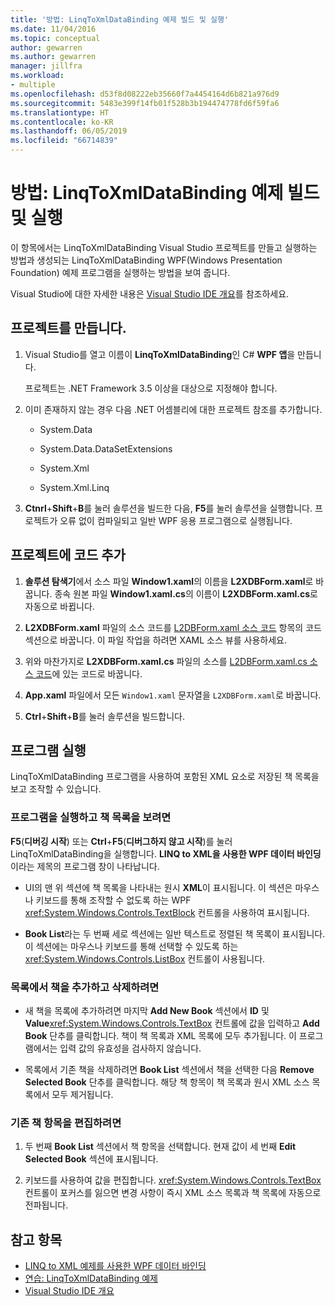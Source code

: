 ```yaml
---
title: '방법: LinqToXmlDataBinding 예제 빌드 및 실행'
ms.date: 11/04/2016
ms.topic: conceptual
author: gewarren
ms.author: gewarren
manager: jillfra
ms.workload:
- multiple
ms.openlocfilehash: d53f8d08222eb35660f7a4454164d6b821a976d9
ms.sourcegitcommit: 5483e399f14fb01f528b3b194474778fd6f59fa6
ms.translationtype: HT
ms.contentlocale: ko-KR
ms.lasthandoff: 06/05/2019
ms.locfileid: "66714839"
---
```

# <a name="how-to-build-and-run-the-linqtoxmldatabinding-example"></a>방법: LinqToXmlDataBinding 예제 빌드 및 실행

이 항목에서는 LinqToXmlDataBinding Visual Studio 프로젝트를 만들고 실행하는 방법과 생성되는 LinqToXmlDataBinding WPF(Windows Presentation Foundation) 예제 프로그램을 실행하는 방법을 보여 줍니다.

Visual Studio에 대한 자세한 내용은 [Visual Studio IDE 개요](../get-started/visual-studio-ide.md)를 참조하세요.

## <a name="create-the-project"></a>프로젝트를 만듭니다.

1. Visual Studio를 열고 이름이 **LinqToXmlDataBinding**인 C# **WPF 앱**을 만듭니다.

   프로젝트는 .NET Framework 3.5 이상을 대상으로 지정해야 합니다.

1. 이미 존재하지 않는 경우 다음 .NET 어셈블리에 대한 프로젝트 참조를 추가합니다.

    - System.Data

    - System.Data.DataSetExtensions

    - System.Xml

    - System.Xml.Linq

1. **Ctnrl**+**Shift**+**B**를 눌러 솔루션을 빌드한 다음, **F5**를 눌러 솔루션을 실행합니다. 프로젝트가 오류 없이 컴파일되고 일반 WPF 응용 프로그램으로 실행됩니다.

## <a name="add-code-to-the-project"></a>프로젝트에 코드 추가

1. **솔루션 탐색기**에서 소스 파일 **Window1.xaml**의 이름을 **L2XDBForm.xaml**로 바꿉니다. 종속 원본 파일 **Window1.xaml.cs**의 이름이 **L2XDBForm.xaml.cs**로 자동으로 바뀝니다.

1. **L2XDBForm.xaml** 파일의 소스 코드를 [L2DBForm.xaml 소스 코드](../designers/l2dbform-xaml-source-code.md) 항목의 코드 섹션으로 바꿉니다. 이 파일 작업을 하려면 XAML 소스 뷰를 사용하세요.

1. 위와 마찬가지로 **L2XDBForm.xaml.cs** 파일의 소스를 [L2DBForm.xaml.cs 소스 코드](../designers/l2dbform-xaml-cs-source-code.md)에 있는 코드로 바꿉니다.

1. **App.xaml** 파일에서 모든 `Window1.xaml` 문자열을 `L2XDBForm.xaml`로 바꿉니다.

1. **Ctrl**+**Shift**+**B**를 눌러 솔루션을 빌드합니다.

## <a name="run-the-program"></a>프로그램 실행

LinqToXmlDataBinding 프로그램을 사용하여 포함된 XML 요소로 저장된 책 목록을 보고 조작할 수 있습니다.

### <a name="to-run-the-program-and-view-the-book-list"></a>프로그램을 실행하고 책 목록을 보려면

**F5**(**디버깅 시작**) 또는 **Ctrl**+**F5**(**디버그하지 않고 시작**)를 눌러 LinqToXmlDataBinding을 실행합니다. **LINQ to XML을 사용한 WPF 데이터 바인딩**이라는 제목의 프로그램 창이 나타납니다.

- UI의 맨 위 섹션에 책 목록을 나타내는 원시 **XML**이 표시됩니다. 이 섹션은 마우스나 키보드를 통해 조작할 수 없도록 하는 WPF <xref:System.Windows.Controls.TextBlock> 컨트롤을 사용하여 표시됩니다.

- **Book List**라는 두 번째 세로 섹션에는 일반 텍스트로 정렬된 책 목록이 표시됩니다. 이 섹션에는 마우스나 키보드를 통해 선택할 수 있도록 하는 <xref:System.Windows.Controls.ListBox> 컨트롤이 사용됩니다.

### <a name="to-add-and-delete-books-from-the-list"></a>목록에서 책을 추가하고 삭제하려면

- 새 책을 목록에 추가하려면 마지막 **Add New Book** 섹션에서 **ID** 및 **Value**<xref:System.Windows.Controls.TextBox> 컨트롤에 값을 입력하고 **Add Book** 단추를 클릭합니다. 책이 책 목록과 XML 목록에 모두 추가됩니다. 이 프로그램에서는 입력 값의 유효성을 검사하지 않습니다.

- 목록에서 기존 책을 삭제하려면 **Book List** 섹션에서 책을 선택한 다음 **Remove Selected Book** 단추를 클릭합니다. 해당 책 항목이 책 목록과 원시 XML 소스 목록에서 모두 제거됩니다.

### <a name="to-edit-an-existing-book-entry"></a>기존 책 항목을 편집하려면

1. 두 번째 **Book List** 섹션에서 책 항목을 선택합니다. 현재 값이 세 번째 **Edit Selected Book** 섹션에 표시됩니다.

1. 키보드를 사용하여 값을 편집합니다. <xref:System.Windows.Controls.TextBox> 컨트롤이 포커스를 잃으면 변경 사항이 즉시 XML 소스 목록과 책 목록에 자동으로 전파됩니다.

## <a name="see-also"></a>참고 항목

- [LINQ to XML 예제를 사용한 WPF 데이터 바인딩](../designers/wpf-data-binding-using-linq-to-xml-example.md)
- [연습: LinqToXmlDataBinding 예제](../designers/walkthrough-linqtoxmldatabinding-example.md)
- [Visual Studio IDE 개요](../get-started/visual-studio-ide.md)